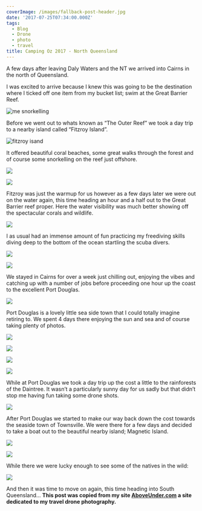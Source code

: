 ```yaml
---
coverImage: /images/fallback-post-header.jpg
date: '2017-07-25T07:34:00.000Z'
tags:
  - Blog
  - Drone
  - photo
  - travel
title: Camping Oz 2017 - North Queensland
---
```


A few days after leaving Daly Waters and the NT we arrived into Cairns in the north of Queensland.

<!-- more -->

I was excited to arrive because I knew this was going to be the destination where I ticked off one item from my bucket list; swim at the Great Barrier Reef.

![me snorkelling](//cdn.shopify.com/s/files/1/1830/7597/files/YDXJ0626_1024x1024.jpg?v=1500961620)

Before we went out to whats known as “The Outer Reef” we took a day trip to a nearby island called “Fitzroy Island”.

![fitzroy isand](//cdn.shopify.com/s/files/1/1830/7597/files/Fitzroy_Pano_1_Output_1024x1024.jpg?v=1500961327)

It offered beautiful coral beaches, some great walks through the forest and of course some snorkelling on the reef just offshore.

![](//cdn.shopify.com/s/files/1/1830/7597/files/Fitzroy_Shore_1024x1024.jpg?v=1500961365)

![](//cdn.shopify.com/s/files/1/1830/7597/files/YDXJ0473_1024x1024.jpg?v=1500961566)

Fitzroy was just the warmup for us however as a few days later we were out on the water again, this time heading an hour and a half out to the Great Barrier reef proper. Here the water visibility was much better showing off the spectacular corals and wildlife.

![](//cdn.shopify.com/s/files/1/1830/7597/files/YDXJ0575_1024x1024.jpg?v=1500961613)

I as usual had an immense amount of fun practicing my freediving skills diving deep to the bottom of the ocean startling the scuba divers.

![](//cdn.shopify.com/s/files/1/1830/7597/files/YDXJ0558_1024x1024.jpg?v=1500961607)

![](//cdn.shopify.com/s/files/1/1830/7597/files/DSC_9909_1024x1024.jpg?v=1500961310)

We stayed in Cairns for over a week just chilling out, enjoying the vibes and catching up with a number of jobs before proceeding one hour up the coast to the excellent Port Douglas.

![](//cdn.shopify.com/s/files/1/1830/7597/files/Sunrise_Over_Port_Douglas_1024x1024.jpg?v=1500961579)

Port Douglas is a lovely little sea side town that I could totally imagine retiring to. We spent 4 days there enjoying the sun and sea and of course taking plenty of photos.

![](//cdn.shopify.com/s/files/1/1830/7597/files/Port_Douglas_Bay_1024x1024.jpg?v=1500961556)

![](//cdn.shopify.com/s/files/1/1830/7597/files/IMG_0369_1024x1024.jpg?v=1500961428)

![](//cdn.shopify.com/s/files/1/1830/7597/files/Four_Mile_Point_1024x1024.jpg?v=1500961389)

![](//cdn.shopify.com/s/files/1/1830/7597/files/Port_Douglas_Stingray_1024x1024.jpg?v=1500961561)

While at Port Douglas we took a day trip up the cost a little to the rainforests of the Daintree. It wasn’t a particularly sunny day for us sadly but that didn’t stop me having fun taking some drone shots.

![](//cdn.shopify.com/s/files/1/1830/7597/files/Daintree_Coast_1024x1024.jpg?v=1500961224)

After Port Douglas we started to make our way back down the cost towards the seaside town of Townsville. We were there for a few days and decided to take a boat out to the beautiful nearby island; Magnetic Island.

![](//cdn.shopify.com/s/files/1/1830/7597/files/Magnetic_Waves_1024x1024.jpg?v=1500961538)

![](//cdn.shopify.com/s/files/1/1830/7597/files/Magnetic_Love_1024x1024.jpg?v=1500961498)

While there we were lucky enough to see some of the natives in the wild:

![](//cdn.shopify.com/s/files/1/1830/7597/files/IMG_0460_1024x1024.jpg?v=1500961439)

And then it was time to move on again, this time heading into South Queensland…
**This post was copied from my site [AboveUnder.com](https://aboveunder.com) a site dedicated to my travel drone photography.**
